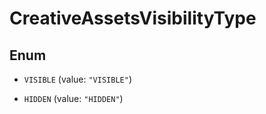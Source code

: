 

# CreativeAssetsVisibilityType

## Enum


* `VISIBLE` (value: `"VISIBLE"`)

* `HIDDEN` (value: `"HIDDEN"`)




